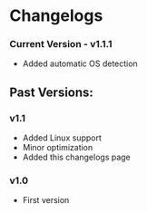 # Changelogs
### Current Version - v1.1.1
- Added automatic OS detection
## Past Versions:
### v1.1
- Added Linux support
- Minor optimization
- Added this changelogs page
### v1.0
- First version